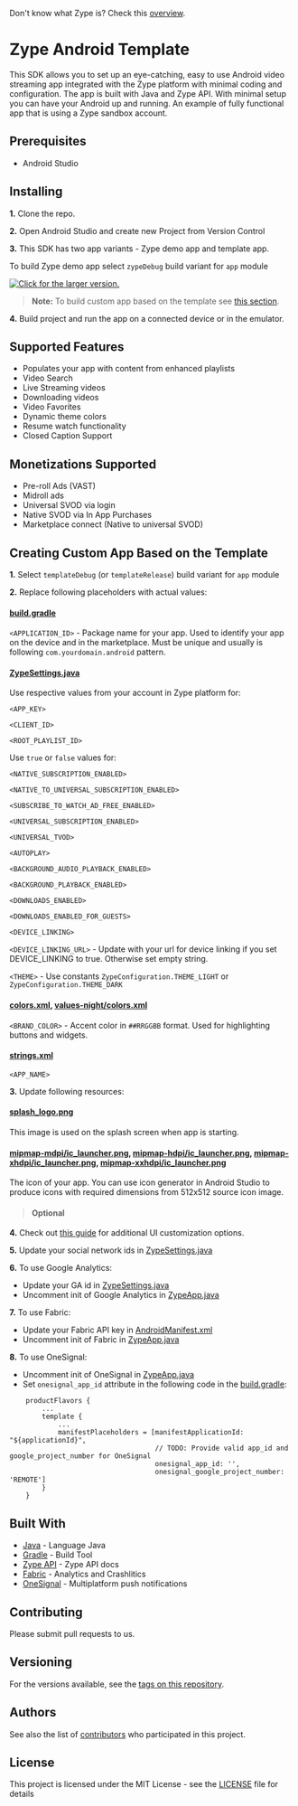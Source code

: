 Don't know what Zype is? Check this [overview](http://www.zype.com/).

# Zype Android Template

This SDK allows you to set up an eye-catching, easy to use Android video streaming app integrated with the Zype platform with minimal coding and configuration. The app is built with Java and Zype API. With minimal setup you can have your Android up and running.
An example of fully functional app that is using a Zype sandbox account.


## Prerequisites

- Android Studio

## Installing

**1.** Clone the repo.

**2.** Open Android Studio and create new Project from Version Control

**3.** This SDK has two app variants - Zype demo app and template app.

   To build Zype demo app select `zypeDebug` build variant for `app` module

   <a href="https://drive.google.com/uc?export=view&id=1g7YOrIgbfIJLljrXsi4oRC8efrWygIly"><img src="https://drive.google.com/uc?export=view&id=1g7YOrIgbfIJLljrXsi4oRC8efrWygIly" style="width: auto; height: auto" title="Click for the larger version." /></a>

> **Note:** To build custom app based on the template see [this section](#template).

**4.** Build project and run the app on a connected device or in the emulator.

## Supported Features

- Populates your app with content from enhanced playlists
- Video Search
- Live Streaming videos
- Downloading videos
- Video Favorites
- Dynamic theme colors
- Resume watch functionality
- Closed Caption Support

## Monetizations Supported

- Pre-roll Ads (VAST)
- Midroll ads
- Universal SVOD via login
- Native SVOD via In App Purchases
- Marketplace connect (Native to universal SVOD)

## Creating Custom App Based on the Template<a name="template"></a>

**1.** Select `templateDebug` (or `templateRelease`) build variant for `app` module

**2.** Replace following placeholders with actual values:

####  **[build.gradle](https://github.com/zype/zype-android/blob/master/app/build.gradle)**

   `<APPLICATION_ID>` - Package name for your app. Used to identify your app on the device and in the marketplace. Must be unique and usually is following `com.yourdomain.android` pattern.

####  **[ZypeSettings.java](https://github.com/zype/zype-android/blob/master/app/src/template/java/com/zype/android/ZypeSettings.java)**

   Use respective values from your account in Zype platform for:

   `<APP_KEY>`

   `<CLIENT_ID>`

   `<ROOT_PLAYLIST_ID>`

   Use `true` or `false` values for:

   `<NATIVE_SUBSCRIPTION_ENABLED>`

   `<NATIVE_TO_UNIVERSAL_SUBSCRIPTION_ENABLED>`

   `<SUBSCRIBE_TO_WATCH_AD_FREE_ENABLED>`

   `<UNIVERSAL_SUBSCRIPTION_ENABLED>`

   `<UNIVERSAL_TVOD>`

   `<AUTOPLAY>`
   
   `<BACKGROUND_AUDIO_PLAYBACK_ENABLED>`

   `<BACKGROUND_PLAYBACK_ENABLED>`

   `<DOWNLOADS_ENABLED>`

   `<DOWNLOADS_ENABLED_FOR_GUESTS>`

   `<DEVICE_LINKING>`

   `<DEVICE_LINKING_URL>` - Update with your url for device linking if you set DEVICE_LINKING to true. Otherwise set empty string.

   `<THEME>` - Use constants `ZypeConfiguration.THEME_LIGHT` or `ZypeConfiguration.THEME_DARK`

####  **[colors.xml](https://github.com/zype/zype-android/blob/master/app/src/template/res/values/colors.xml)**, **[values-night/colors.xml](https://github.com/zype/zype-android/blob/master/app/src/template/res/values-night/colors.xml)**

   `<BRAND_COLOR>` - Accent color in `##RRGGBB` format. Used for highlighting buttons and widgets.

####  **[strings.xml](https://github.com/zype/zype-android/blob/master/app/src/template/res/values/strings.xml)**

   `<APP_NAME>`

**3.** Update following resources:

####  **[splash_logo.png](https://github.com/zype/zype-android/blob/master/app/src/template/res/drawable-xxhdpi/splash_logo.png)**

   This image is used on the splash screen when app is starting.

####  **[mipmap-mdpi/ic_launcher.png](https://github.com/zype/zype-android/blob/master/app/src/template/res/mipmap-mdpi/ic_launcher.png)**, **[mipmap-hdpi/ic_launcher.png](https://github.com/zype/zype-android/blob/master/app/src/template/res/mipmap-hdpi/ic_launcher.png)**, **[mipmap-xhdpi/ic_launcher.png](https://github.com/zype/zype-android/blob/master/app/src/template/res/mipmap-xhdpi/ic_launcher.png)**, **[mipmap-xxhdpi/ic_launcher.png](https://github.com/zype/zype-android/blob/master/app/src/template/res/mipmap-xxhdpi/ic_launcher.png)**

   The icon of your app. You can use icon generator in Android Studio to produce icons with required dimensions from 512x512 source icon image.

> #### Optional

**4.** Check out [this guide](https://github.com/zype/zype-android/blob/master/UI.md) for additional UI customization options.

**5.** Update your social network ids in [ZypeSettings.java](https://github.com/zype/zype-android/blob/master/app/src/template/java/com/zype/android/ZypeSettings.java)

**6.** To use Google Analytics:
 - Update your GA id in [ZypeSettings.java](https://github.com/zype/zype-android/blob/master/app/src/template/java/com/zype/android/ZypeSettings.java)
 - Uncomment init of Google Analytics in [ZypeApp.java](https://github.com/zype/zype-android/blob/master/app/src/main/java/com/zype/android/ZypeApp.java)

**7.** To use Fabric:
 - Update your Fabric API key in [AndroidManifest.xml](https://github.com/zype/zype-android/blob/master/app/src/main/AndroidManifest.xml)
 - Uncomment init of Fabric in [ZypeApp.java](https://github.com/zype/zype-android/blob/master/app/src/main/java/com/zype/android/ZypeApp.java)

**8.** To use OneSignal:
 - Uncomment init of OneSignal in [ZypeApp.java](https://github.com/zype/zype-android/blob/master/app/src/main/java/com/zype/android/ZypeApp.java)
 - Set `onesignal_app_id` attribute in the following code in the [build.gradle](https://github.com/zype/zype-android/blob/master/app/build.gradle):
 ```
     productFlavors {
         ...
         template {
             ...
             manifestPlaceholders = [manifestApplicationId: "${applicationId}",
                                     // TODO: Provide valid app_id and google_project_number for OneSignal
                                     onesignal_app_id: '',
                                     onesignal_google_project_number: 'REMOTE']
         }
     }
```



## Built With

* [Java](https://en.wikipedia.org/wiki/java) - Language Java
* [Gradle](https://gradle.org) - Build Tool
* [Zype API](http://dev.zype.com/api_docs/intro/) - Zype API docs
* [Fabric](https://get.fabric.io/) - Analytics and Crashlitics
* [OneSignal](https://onesignal.com/) - Multiplatform push notifications

## Contributing

Please submit pull requests to us.

## Versioning

For the versions available, see the [tags on this repository](https://github.com/zype/zype-android/tags).

## Authors

See also the list of [contributors](https://github.com/zype/zype-android/graphs/contributors) who participated in this project.

## License

This project is licensed under the MIT License - see the [LICENSE](LICENSE) file for details

